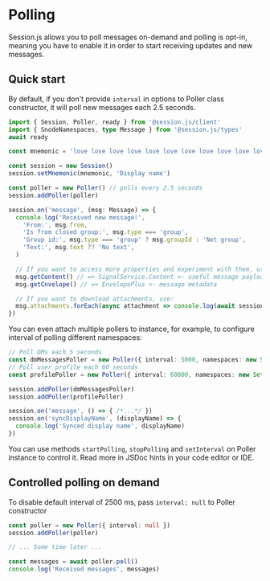 # Polling

Session.js allows you to poll messages on-demand and polling is opt-in, meaning you have to enable it in order to start receiving updates and new messages.

## Quick start

By default, if you don't provide `interval` in options to Poller class constructor, it will poll new messages each 2.5 seconds.

```ts
import { Session, Poller, ready } from '@session.js/client'
import { SnodeNamespaces, type Message } from '@session.js/types'
await ready

const mnemonic = 'love love love love love love love love love love love love love'

const session = new Session()
session.setMnemonic(mnemonic, 'Display name')

const poller = new Poller() // polls every 2.5 seconds
session.addPoller(poller)

session.on('message', (msg: Message) => {
  console.log('Received new message!', 
    'From:', msg.from,
    'Is from closed group:', msg.type === 'group',
    'Group id:', msg.type === 'group' ? msg.groupId : 'Not group',
    'Text:', msg.text ?? 'No text',
  )

  // If you want to access more properties and experiment with them, use getEnvelope and getContent
  msg.getContent() // => SignalService.Content <- useful message payload
  msg.getCnvelope() // => EnvelopePlus <- message metadata

  // If you want to download attachments, use:
  msg.attachments.forEach(async attachment => console.log(await session.getFile(attachment)))
})
```

You can even attach multiple pollers to instance, for example, to configure interval of polling different namespaces:

```ts
// Poll DMs each 5 seconds
const dmMessagesPoller = new Poller({ interval: 5000, namespaces: new Set([SnodeNamespaces.UserMessages]) })
// Poll user profile each 60 seconds
const profilePoller = new Poller({ interval: 60000, namespaces: new Set([SnodeNamespaces.UserProfile]) })

session.addPoller(dmMessagesPoller)
session.addPoller(profilePoller)

session.on('message', () => { /*...*/ })
session.on('syncDisplayName', (displayName) => {
  console.log('Synced display name', displayName)
})
```

You can use methods `startPolling`, `stopPolling` and `setInterval` on Poller instance to control it. Read more in JSDoc hints in your code editor or IDE.

## Controlled polling on demand

To disable default interval of 2500 ms, pass `interval: null` to Poller constructor

```ts
const poller = new Poller({ interval: null })
session.addPoller(poller)

// ... Some time later ...

const messages = await poller.poll()
console.log('Received messages', messages)
```
